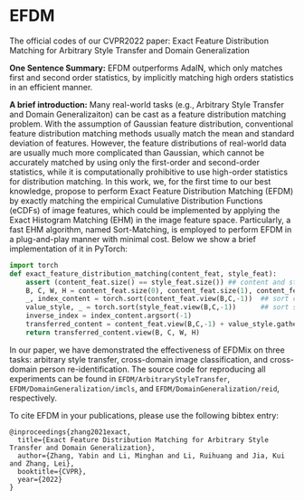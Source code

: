 # EFDM
The official codes of our CVPR2022 paper: Exact Feature Distribution Matching for Arbitrary Style Transfer and Domain Generalization

**One Sentence Summary:** EFDM outperforms AdaIN, which only matches first and second order statistics, by implicitly matching high orders statistics in an efficient manner. 

**A brief introduction:**
Many real-world tasks (e.g., Arbitrary Style Transfer and Domain Generalizaiton) can be cast as a feature distribution matching problem.
With the assumption of Gaussian feature distribution, conventional feature distribution matching methods usually match the mean and standard deviation of features. 
However, the feature distributions of real-world data are usually much more complicated than Gaussian, which cannot be accurately matched by using only the first-order and second-order statistics, while it is computationally prohibitive to use high-order statistics for distribution matching. 
In this work, we, for the first time to our best knowledge, propose to perform Exact Feature Distribution Matching (EFDM) by exactly matching the empirical Cumulative Distribution Functions (eCDFs) of image features, which could be implemented by applying the Exact Histogram Matching (EHM) in the image feature space.
Particularly, a fast EHM algorithm, named Sort-Matching, is employed to perform EFDM in a plug-and-play manner with minimal cost.
Below we show a brief implementation of it in PyTorch:
```python
import torch
def exact_feature_distribution_matching(content_feat, style_feat):
    assert (content_feat.size() == style_feat.size()) ## content and style features should share the same shape
    B, C, W, H = content_feat.size(0), content_feat.size(1), content_feat.size(2), content_feat.size(3)
    _, index_content = torch.sort(content_feat.view(B,C,-1))  ## sort content feature
    value_style, _ = torch.sort(style_feat.view(B,C,-1))      ## sort style feature
    inverse_index = index_content.argsort(-1)
    transferred_content = content_feat.view(B,C,-1) + value_style.gather(-1, inverse_index) - content_feat.view(B,C,-1).detach()
    return transferred_content.view(B, C, W, H)
```

In our paper, we have demonstrated the effectiveness of EFDMix on three tasks: arbitrary style transfer, 
cross-domain image classification, and cross-domain person re-identification. The source code for reproducing all experiments can be found in `EFDM/ArbitraryStyleTransfer`, `EFDM/DomainGeneralization/imcls`, and `EFDM/DomainGeneralization/reid`, respectively.

To cite EFDM in your publications, please use the following bibtex entry:
```
@inproceedings{zhang2021exact,
  title={Exact Feature Distribution Matching for Arbitrary Style Transfer and Domain Generalization},
  author={Zhang, Yabin and Li, Minghan and Li, Ruihuang and Jia, Kui and Zhang, Lei},
  booktitle={CVPR},
  year={2022}
}
```
